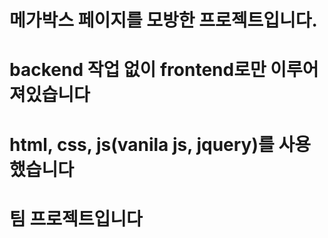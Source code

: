 # 메가박스 페이지를 모방한 프로젝트입니다.
# backend 작업 없이 frontend로만 이루어져있습니다
# html, css, js(vanila js, jquery)를 사용했습니다
# 팀 프로젝트입니다
